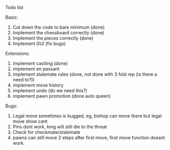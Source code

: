 Todo list

Basic:
1. Cut down the code to bare minimum (done)
2. Implement the chessboard correctly (done)
3. Implement the pieces correctly (done)
4. Implement GUI (fix bugs)


Extensions:
1. implement castling (done)
2. implement en passant
3. implement stalemate rules (done, not done with 3 fold rep (is there a need to?))
4. implement move history
5. implement undo (do we need this?)
6. implement pawn promotion (done auto queen)

Bugs:
1. Legal move sometimes is bugged, eg, bishop can move there but legal move show cant
2. Pins dont work, king will still die to the threat
3. Check for checkmate/stalemate
4. pawns can still move 2 steps after first move, first move function doesnt work.
